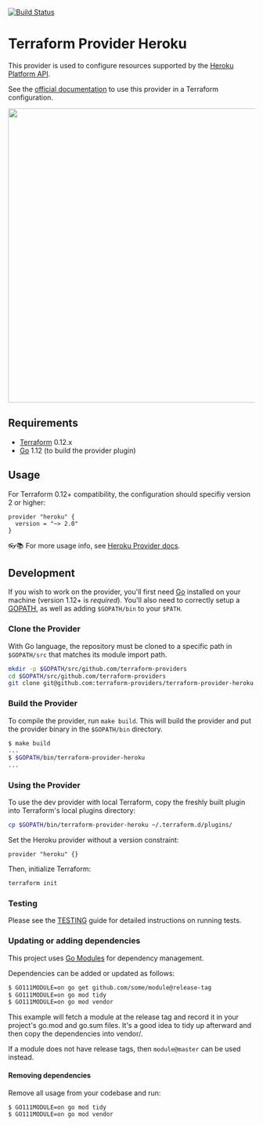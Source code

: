[![Build Status](https://travis-ci.org/terraform-providers/terraform-provider-heroku.svg?branch=master)](https://travis-ci.org/terraform-providers/terraform-provider-heroku)

Terraform Provider Heroku
=========================

This provider is used to configure resources supported by the [Heroku Platform API](https://devcenter.heroku.com/articles/platform-api-reference).

See the [official documentation](https://www.terraform.io/docs/providers/heroku/index.html) to use this provider in a Terraform configuration.

<img src="https://cdn.rawgit.com/hashicorp/terraform-website/master/content/source/assets/images/logo-hashicorp.svg" width="600px">

Requirements
------------

- [Terraform](https://www.terraform.io/downloads.html) 0.12.x
- [Go](https://golang.org/doc/install) 1.12 (to build the provider plugin)

Usage
-----

For Terraform 0.12+ compatibility, the configuration should specifiy version 2 or higher:

```hcl
provider "heroku" {
  version = "~> 2.0"
}
```

👓📚 For more usage info, see [Heroku Provider docs](https://www.terraform.io/docs/providers/heroku/index.html).

Development
-----------

If you wish to work on the provider, you'll first need [Go](http://www.golang.org) installed on your machine (version 1.12+ is *required*). You'll also need to correctly setup a [GOPATH](http://golang.org/doc/code.html#GOPATH), as well as adding `$GOPATH/bin` to your `$PATH`.

### Clone the Provider

With Go language, the repository must be cloned to a specific path in `$GOPATH/src` that matches its module import path.

```sh
mkdir -p $GOPATH/src/github.com/terraform-providers
cd $GOPATH/src/github.com/terraform-providers
git clone git@github.com:terraform-providers/terraform-provider-heroku
```

### Build the Provider

To compile the provider, run `make build`. This will build the provider and put the provider binary in the `$GOPATH/bin` directory.

```sh
$ make build
...
$ $GOPATH/bin/terraform-provider-heroku
...
```

### Using the Provider

To use the dev provider with local Terraform, copy the freshly built plugin into Terraform's local plugins directory:

```sh
cp $GOPATH/bin/terraform-provider-heroku ~/.terraform.d/plugins/
```

Set the Heroku provider without a version constraint:

```hcl
provider "heroku" {}
```

Then, initialize Terraform:

```sh
terraform init
```

### Testing

Please see the [TESTING](TESTING.md) guide for detailed instructions on running tests.

### Updating or adding dependencies

This project uses [Go Modules](https://github.com/golang/go/wiki/Modules) for dependency management.

Dependencies can be added or updated as follows:

```bash
$ GO111MODULE=on go get github.com/some/module@release-tag
$ GO111MODULE=on go mod tidy
$ GO111MODULE=on go mod vendor
```

This example will fetch a module at the release tag and record it in your project's go.mod and go.sum files. It's a good idea to tidy up afterward and then copy the dependencies into vendor/.

If a module does not have release tags, then `module@master` can be used instead.

#### Removing dependencies

Remove all usage from your codebase and run:

```bash
$ GO111MODULE=on go mod tidy
$ GO111MODULE=on go mod vendor
```
